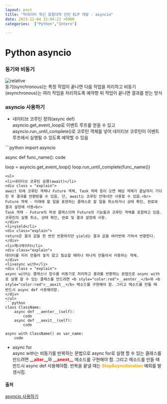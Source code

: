 ```yaml
---
layout: post
title: "빅데이터 혁신 융합대학 인턴 ELP 개발 - asyncio"
date: 2023-12-04 15:04:23 +0900
categories:  ["Python","Intern"]

---
```

# Python asyncio
<h3>동기와 비동기</h3>
<img class="picture"  src='{{ "public/img/async.jpg" | relative_url }}' alt='relative'/><br>
<div class="explain">
동기(synchronous)는 특정 작업이 끝나면 다음 작업을 처리하고 비동기(asynchronous)는 여러 작업을 처리하도록 예약항 뒤 작업이 끝나면 결과를 받는 방식
</div>
<h3>asyncio 사용하기</h3>
<ul>
<li>네이티브 코루틴 정의(async def)</li>
<div class = "explain">
asyncio.get_event_loop로 이벤트 루프를 얻을 수 있고 asyncio.run_until_complete()로 코루틴 객체를 넣어 네이티브 코루틴이 이벤트 루프에서 실행될 수 있도록 예약할 수 있음
</div>
</ul>
```python
import asyncio

async def func_name():
    code


loop = asyncio.get_event_loop()
loop.run_until_complete(func_name())
```
<ul>
<li>네이티브 코루틴 실행(await)</li>
<div class = "explain">
await 뒤에 코루틴 객체나 Future 객체, Task 객체 등이 오면 해당 객체가 끝날까지 기다린 후 결과를 반환받을 수 있음. 단, await는 코루틴 안에서만 사용할 수 있음.<br>
Future 객체 - 미래에 할 일을 표현하는 클래스로 할 일을 취소하거나 상태 확인, 완료와 결과 설정에 사용<br>
Task 객체 - Future의 파생 클래스이며 Future의 기능들과 코루틴 객체를 포함하고 있음. 코루틴의 실행 취소, 상태 확인, 완료 및 결과 설정에 사용.
</div>
<li>yield</li>
<div class="explain">
return은 결과 값을 한 번만 반환하지만 yield는 결과 값을 여러번에 거쳐서 반환한다.
</div>
<li>제너레이터</li>
<div class="explain">
데이터를 미리 만들어 놓지 않고 필요할 때마나 하나씩 만들어서 사용하는 객체. 
</div>
<li>async with</li>
<div class = "explain">
async with는 클래스나 함수를 비동기로 처리하고 결과를 반환하는 문법으로 async with로 실행 할 수 있는 클래스를 만드려면 <b style="color:red">__aenter__</b>와 <b style="color:red">__aexit__</b> 메소드를 구현해야 함. 그리고 메소드를 만들 때 반드시 async def 사용해야함.
</div>
</ul>
```python
class ClassName:
    async def __aenter__(self):
        code
    async def __aexit__(self):
        code

async with ClassName() as var_name:
    code
```
<ul>
<li>async for</li>
<div class = "explain">
async with는 비동기를 반복하는 문법으로 async for로 실행 할 수 있는 클래스를 만드려면 <b style="color:red">__aiter__</b>와 <b style="color:red">__anext__</b> 메소드를 구현해야 함. 그리고 메소드를 만들 때 반드시 async def 사용해야함. 반복을 끝낼 때는 <b style="color:orange">StopAsyncIteration</b> 예외를 발생시킴.
</div>
</ul>
<h4>출처</h4>
<a href="https://dojang.io/mod/page/view.php?id=2469"> asyncio 사용하기</a>